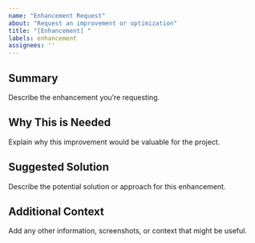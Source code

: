 ```yaml
---
name: "Enhancement Request"
about: "Request an improvement or optimization"
title: "[Enhancement] "
labels: enhancement
assignees: ''
---
```


## Summary
Describe the enhancement you’re requesting.

## Why This is Needed
Explain why this improvement would be valuable for the project.

## Suggested Solution
Describe the potential solution or approach for this enhancement.

## Additional Context
Add any other information, screenshots, or context that might be useful.
